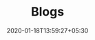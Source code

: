 ---
title: "Blogs"
date: 2020-01-18T13:59:27+05:30
draft: true

# image
image: ""

# meta description
description: "this is meta description"

# taxonomies
categories: 
  - "Category1"
  - "Category2"

# type
type : "blog"
---